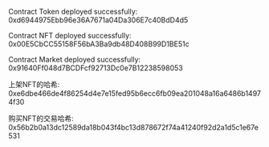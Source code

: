 Contract Token deployed successfully: 0xd6944975Ebb96e36A7671a04Da306E7c40BdD4d5

Contract NFT deployed successfully: 0x00E5CbCC55158F56bA3Ba9db48D408B99D1BE51c

Contract Market deployed successfully: 0x91640Ff048d7BCDFcf92713Dc0e7B12238598053

上架NFT的哈希: 0xe6dbe466de4f86254d4e7e15fed95b6ecc6fb09ea201048a16a6486b14974f30

购买NFT的交易哈希: 0x56b2b0a13dc12589da18b043f4bc13d878672f74a41240f92d2a1d5c1e67e531